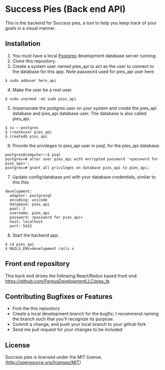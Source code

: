 # Success Pies (Back end API)

This is the backend for Success pies, a tool to help you keep track of your goals in a visual manner.

## Installation

1. You must have a local [Postgres](https://www.postgresql.org/) development database server running.
2. Clone this repository.
3. Create a system user named pies_api to act as the user to connect to the database for this app. Note password used for pies_api user here.

```
$ sudo adduser hero_api
```
4. Make the user be a root user.
```
$ sudo usermod -aG sudo pies_api
```
5. Impersonate the postgres user on your system and create the pies_api database and pies_api database user. The database is also called pies_api. 
```
$ su — postgres
$ createuser pies_api
$ createdb pies_api
```
6. Provide the privileges to pies_api user in psql, for the pies_api database.
```
postgres@computer:~$ psql
postgres=# alter user pies_api with encrypted password '<password for pies_api>';
postgres=# grant all privileges on database pies_api to pies_api;

```
7. Update config/database.yml with your database credentials, similar to this this:
```
development:
  adapter: postgresql
  encoding: unicode
  database: pies_api
  pool: 2
  username: pies_api
  password: <password for pies_api>
  host: localhost
  port: 5432
```
8. Start the backend app.

```
$ cd pies_api
$ RAILS_ENV=development rails s
```

## Front end repository

This back end drives the following React/Redux based front end:  
https://github.com/FergusDevelopmentLLC/pies_fe

## Contributing Bugfixes or Features

* Fork the this repository
* Create a local development branch for the bugfix; I recommend naming the branch such that you'll recognize its purpose.
* Commit a change, and push your local branch to your github fork
* Send me pull request for your changes to be included

## License

Success pies is licensed under the MIT license. (http://opensource.org/licenses/MIT)